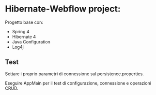 # Hibernate-Webflow project:

Progetto base con: 

 - Spring 4
 - Hibernate 4
 - Java Configuration
 - Log4j
 
## Test 

Settare i proprio parametri di connessione sul persistence.properties. 

Eseguire AppMain per il test di configurazione, connessione e operazioni CRUD.



